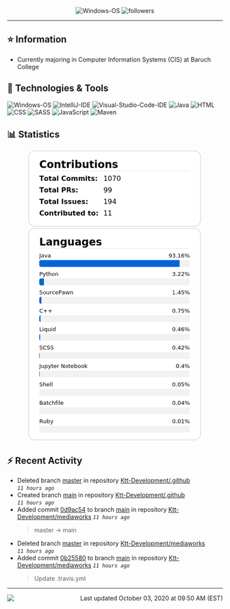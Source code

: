 <div align="center">
    <img 
        src="https://img.shields.io/badge/OS-Windows-informational?style=for-the-badge&color=3278be"
        alt="Windows-OS">
    <img 
        src="https://img.shields.io/github/followers/katsute?color=3278be&style=for-the-badge"
        alt="followers">
</div>

<hr>

## ⭐ Information

 - Currently majoring in Computer Information Systems (CIS) at Baruch College

## 🔧 Technologies & Tools

<img 
    src="https://img.shields.io/badge/OS-Windows-informational?style=flat-square&color=3278be"
    alt="Windows-OS">
<img 
    src="https://img.shields.io/badge/Editor-IntelliJ_IDEA-informational?style=flat-square&logo=intellij-idea&logoColor=white&color=3278be"
    alt="IntelliJ-IDE">
<img 
    src="https://img.shields.io/badge/Editor-Visual_Studio_Code-informational?style=flat-square&logo=Visual-Studio-Code&logoColor=white&color=3278be"
    alt="Visual-Studio-Code-IDE">
<img 
    src="https://img.shields.io/badge/Code-Java-informational?style=flat-square&logo=java&logoColor=white&color=3278be"
    alt="Java">
<img 
    src="https://img.shields.io/badge/Code-HTML-informational?style=flat-square&logo=html5&logoColor=white&color=3278be"
    alt="HTML">
<img 
    src="https://img.shields.io/badge/Code-CSS-informational?style=flat-square&logo=css-wizardry&logoColor=white&color=3278be"
    alt="CSS">
<img 
    src="https://img.shields.io/badge/Code-SASS-informational?style=flat-square&logo=sass&logoColor=white&color=3278be"
    alt="SASS">
<img 
    src="https://img.shields.io/badge/Code-JavaScript-informational?style=flat-square&logo=javascript&logoColor=white&color=3278be"
    alt="JavaScript">
<img 
    src="https://img.shields.io/badge/Tools-Maven-informational?style=flat-square&logo=apache-maven&logoColor=white&color=3278be"
    alt="Maven">

## 📊 Statistics
<div align="center">
    <a href="https://github.com/Katsute/">
        <img src="https://github.com/Katsute/Katsute/blob/main/contributions.png">
    </a>
    <a href="https://github.com/Katsute/">
        <img src="https://github.com/Katsute/Katsute/blob/main/languages.png">
    </a>
</div>

## ⚡ Recent Activity

 - Deleted branch [master](https://github.com/Ktt-Development/.github/tree/master) in repository [Ktt-Development/.github](https://github.com/Ktt-Development/.github) *`11 hours ago`*
 - Created branch [main](https://github.com/Ktt-Development/.github/tree/main) in repository [Ktt-Development/.github](https://github.com/Ktt-Development/.github) *`11 hours ago`*
 - Added commit [0d9ac54](https://github.com/Ktt-Development/mediaworks/commit/0d9ac54c19a298e73e83f2591ac33f3c33ff8843) to branch [main](https://github.com/Ktt-Development/mediaworks/tree/main) in repository [Ktt-Development/mediaworks](https://github.com/Ktt-Development/mediaworks)  *`11 hours ago`*
   > master -> main
 - Deleted branch [master](https://github.com/Ktt-Development/mediaworks/tree/master) in repository [Ktt-Development/mediaworks](https://github.com/Ktt-Development/mediaworks) *`11 hours ago`*
 - Added commit [0b25580](https://github.com/Ktt-Development/mediaworks/commit/0b2558069e768e3f15911beb824cac05740038fe) to branch [main](https://github.com/Ktt-Development/mediaworks/tree/main) in repository [Ktt-Development/mediaworks](https://github.com/Ktt-Development/mediaworks)  *`11 hours ago`*
   > Update .travis.yml

---
<img align="left" src="https://github.com/Katsute/Katsute/workflows/Update%20README.md/badge.svg"><p align="right">Last updated October 03, 2020 at 09:50 AM (EST)</p>
